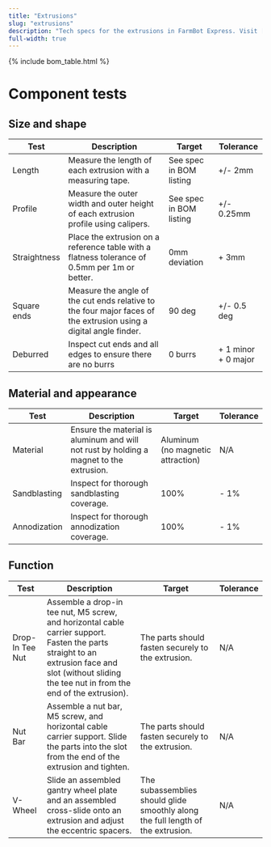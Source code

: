```yaml
---
title: "Extrusions"
slug: "extrusions"
description: "Tech specs for the extrusions in FarmBot Express. Visit [our shop](http://shop.farm.bot)"
full-width: true
---
```



{% include bom_table.html %}

# Component tests

## Size and shape

|Test         |Description  |Target       |Tolerance    |
|-------------|-------------|-------------|-------------|
|Length       |Measure the length of each extrusion with a measuring tape.|See spec in BOM listing|+/- 2mm
|Profile      |Measure the outer width and outer height of each extrusion profile using calipers.|See spec in BOM listing|+/- 0.25mm
|Straightness |Place the extrusion on a reference table with a flatness tolerance of 0.5mm per 1m or better.|0mm deviation|+ 3mm
|Square ends  |Measure the angle of the cut ends relative to the four major faces of the extrusion using a digital angle finder.|90 deg|+/- 0.5 deg
|Deburred     |Inspect cut ends and all edges to ensure there are no burrs|0 burrs|+ 1 minor<br>+ 0 major

## Material and appearance

|Test         |Description  |Target       |Tolerance    |
|-------------|-------------|-------------|-------------|
|Material     |Ensure the material is aluminum and will not rust by holding a magnet to the extrusion.|Aluminum (no magnetic attraction)|N/A
|Sandblasting |Inspect for thorough sandblasting coverage.|100%|- 1%
|Annodization |Inspect for thorough annodization coverage.|100%|- 1%

## Function

|Test           |Description  |Target       |Tolerance    |
|---------------|-------------|-------------|-------------|
|Drop-In Tee Nut|Assemble a drop-in tee nut, M5 screw, and horizontal cable carrier support. Fasten the parts straight to an extrusion face and slot (without sliding the tee nut in from the end of the extrusion).|The parts should fasten securely to the extrusion.|N/A
|Nut Bar        |Assemble a nut bar, M5 screw, and horizontal cable carrier support. Slide the parts into the slot from the end of the extrusion and tighten.|The parts should fasten securely to the extrusion.|N/A
|V-Wheel        |Slide an assembled gantry wheel plate and an assembled cross-slide onto an extrusion and adjust the eccentric spacers.|The subassemblies should glide smoothly along the full length of the extrusion.|N/A